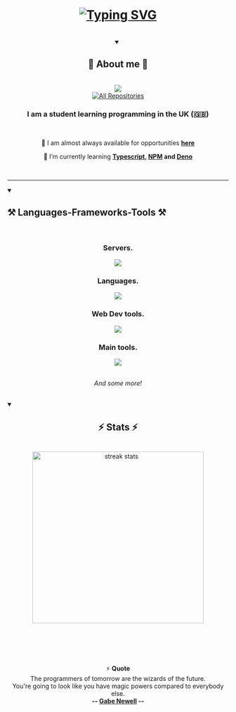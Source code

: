 
<h1 align="center">
    <a href="https://git.io/typing-svg"><img src="https://readme-typing-svg.herokuapp.com?font=Fira+Code&size=30&pause=1000&color=44E760&center=true&random=false&width=435&lines=Hi%2C+I+am+James." alt="Typing SVG" /></a>
</h1>

<br>
<div align="center">
<details open>
<summary><h2>👤 About me 👤</h2></summary>
    <br>
<div align="center"> 
    <!--<a href="https://jamesdev.xyz">
        <img src="https://custom-icon-badges.demolab.com/badge/-My Website-orange?style=for-the-badge&logo=website&logoColor=white" />
      </a>
    <br>
  <a href="mailto:hello@jamesdev.xyz">
    <img src="https://custom-icon-badges.demolab.com/badge/-Email Me-teal?style=for-the-badge&logo=mail&logoColor=white" />
  </a> -->
  <a href="https://github.com/james-beans?tab=overview#-stats-" target="_blank">
     <img src="https://custom-icon-badges.demolab.com/badge/-Stats-palegreen?style=for-the-badge&logoColor=black&logo=trending-up" target="_blank" /> <!-- sqlite, safari, google-chrome are other good icon options -->
  </a>
    <br>
    <a href="https://github.com/James-Beans?tab=repositories&sort=stargazers">
        <img alt="All Repositories" title="All Repositories" src="https://custom-icon-badges.demolab.com/badge/-All%20My%20Repos-1F222E?style=for-the-badge&logoColor=white&logo=repo"/>
    </a>
</div>

<div align="center">
<h3 align="center">I am a student learning programming in the UK (🇬🇧) </h3>

<br/>

<div align="center">
 
 🔭 I am almost always available for opportunities **[here](mailto:hello@jamesdev.xyz)**
 
 🌱 I’m currently learning **[Typescript](https://www.typescriptlang.org/), [NPM](https://npmjs.com) and [Deno](https://deno.land)**

 <br>
 </div>
 </div>
 </div>
<hr>

<details open>
<summary><h2>⚒️ Languages-Frameworks-Tools ⚒️</h2></summary>
<br/>
<div align="center">
    <h3>Servers.</h3>
    <img src="https://skillicons.dev/icons?i=firebase,mongodb,aws,cloudflare" /><br>
    <h3>Languages.</h3>
    <img src="https://skillicons.dev/icons?i=python,nodejs,c,rust" /><br>
    <h3>Web Dev tools.</h3>
    <img src="https://skillicons.dev/icons?i=typescript,tailwind,css,html" /><br>
    <h3>Main tools.</h3>
    <img src="https://skillicons.dev/icons?i=github,figma,vscode,git" /><br><br>

*And some more!*
    
</div>
</details>

<br/>

<details open> 
<summary><h2 align="center">⚡ Stats ⚡</h2></summary>
<br>
<div align=center>
  <img width=390 src="https://github-readme-streak-stats-salesp07.vercel.app/?user=james-beans&theme=dark&hide_border=true&date_format=j%20M%5B%20Y%5D&exclude_days=Sun" alt="streak stats"/>
</div>
</details>

<br/><br/>


<br/>

<div align="center">
    
⚡ **Quote**<br> The programmers of tomorrow are the wizards of the future.<br> You're going to look like you have magic powers compared to everybody else. <br> **-- [Gabe Newell](https://www.azquotes.com/quote/815686) --**

</div>

<br/>
